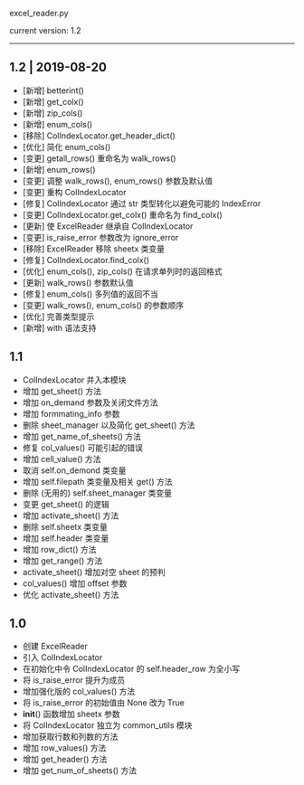 excel_reader.py 

current version: 1.2

--------------------------------------------------------------------------------

## 1.2 | 2019-08-20

- [新增] betterint()
- [新增] get_colx()
- [新增] zip_cols()
- [新增] enum_cols()
- [移除] ColIndexLocator.get_header_dict()
- [优化] 简化 enum_cols()
- [变更] getall_rows() 重命名为 walk_rows()
- [新增] enum_rows()
- [变更] 调整 walk_rows(), enum_rows() 参数及默认值
- [变更] 重构 ColIndexLocator
- [修复] ColIndexLocator 通过 str 类型转化以避免可能的 IndexError
- [变更] ColIndexLocator.get_colx() 重命名为 find_colx()
- [更新] 使 ExcelReader 继承自 ColIndexLocator
- [变更] is_raise_error 参数改为 ignore_error
- [移除] ExcelReader 移除 sheetx 类变量
- [修复] ColIndexLocator.find_colx()
- [优化] enum_cols(), zip_cols() 在请求单列时的返回格式
- [更新] walk_rows() 参数默认值
- [修复] enum_cols() 多列值的返回不当
- [变更] walk_rows(), enum_cols() 的参数顺序
- [优化] 完善类型提示
- [新增] with 语法支持

## 1.1

- ColIndexLocator 并入本模块
- 增加 get_sheet() 方法
- 增加 on_demand 参数及关闭文件方法
- 增加 formmating_info 参数
- 删除 sheet_manager 以及简化 get_sheet() 方法
- 增加 get_name_of_sheets() 方法
- 修复 col_values() 可能引起的错误
- 增加 cell_value() 方法
- 取消 self.on_demond 类变量
- 增加 self.filepath 类变量及相关 get() 方法
- 删除 (无用的) self.sheet_manager 类变量
- 变更 get_sheet() 的逻辑
- 增加 activate_sheet() 方法
- 删除 self.sheetx 类变量
- 增加 self.header 类变量
- 增加 row_dict() 方法
- 增加 get_range() 方法
- activate_sheet() 增加对空 sheet 的预判
- col_values() 增加 offset 参数
- 优化 activate_sheet() 方法

## 1.0

- 创建 ExcelReader
- 引入 ColIndexLocator
- 在初始化中令 ColIndexLocator 的 self.header_row 为全小写
- 将 is_raise_error 提升为成员
- 增加强化版的 col_values() 方法
- 将 is_raise_error 的初始值由 None 改为 True
- __init__() 函数增加 sheetx 参数
- 将 ColIndexLocator 独立为 common_utils 模块
- 增加获取行数和列数的方法
- 增加 row_values() 方法
- 增加 get_header() 方法
- 增加 get_num_of_sheets() 方法
